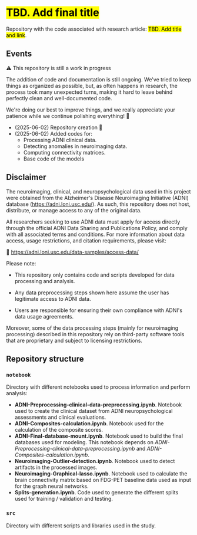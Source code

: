 # <mark>TBD. Add final title</mark>

Repository with the code associated with research article: <mark>TBD. Add title and link</mark>.

## Events

⚠️ This repository is still a work in progress

The addition of code and documentation is still ongoing. We've tried to keep things as organized as possible, but, as often happens in research, the process took many unexpected turns, making it hard to leave behind perfectly clean and well-documented code.

We're doing our best to improve things, and we really appreciate your patience while we continue polishing everything! 🙏


- (2025-06-02) Repository creation 🚀
- (2025-06-02) Added codes for:
    - Processing ADNI clinical data.
    - Detecting anomalies in neuroimaging data.
    - Computing connectivity matrices.
    - Base code of the models

    
## Disclaimer

The neuroimaging, clinical, and neuropsychological data used in this project were obtained from the Alzheimer's Disease Neuroimaging Initiative (ADNI) database (https://adni.loni.usc.edu/). As such, this repository does not host, distribute, or manage access to any of the original data.

All researchers seeking to use ADNI data must apply for access directly through the official ADNI Data Sharing and Publications Policy, and comply with all associated terms and conditions. For more information about data access, usage restrictions, and citation requirements, please visit:

🔗 https://adni.loni.usc.edu/data-samples/access-data/

Please note:

- This repository only contains code and scripts developed for data processing and analysis.

- Any data preprocessing steps shown here assume the user has legitimate access to ADNI data.

- Users are responsible for ensuring their own compliance with ADNI's data usage agreements.

Moreover, some of the data processing steps (mainly for neuroimaging processing) described in this repository rely on third-party software tools that are proprietary and subject to licensing restrictions.


## Repository structure

### `notebook`

Directory with different notebooks used to process information and perform analysis:

- **ADNI-Preprocessing-clinical-data-preprocessing.ipynb**. Notebook used to create the clinical dataset from ADNI neuropsychological assessments and clinical evaluations.
- **ADNI-Composites-calculation.ipynb**. Notebook used for the calculation of the composite scores.
- **ADNI-Final-database-mount.ipynb**. Notebook used to build the final databases used for modeling. This notebook depends on *ADNI-Preprocessing-clinical-data-preprocessing.ipynb* and *ADNI-Composites-calculation.ipynb*.
- **Neuroimaging-Outlier-detection.ipynb**. Notebook used to detect artifacts in the processed images.
- **Neuroimaging-Graphical-lasso.ipynb**. Notebook used to calculate the brain connectivity matrix based on FDG-PET baseline data used as input for the graph neural networks. 
- **Splits-generation.ipynb**. Code used to generate the different splits used for training / validation and testing.



### `src`

Directory with different scripts and libraries used in the study.


